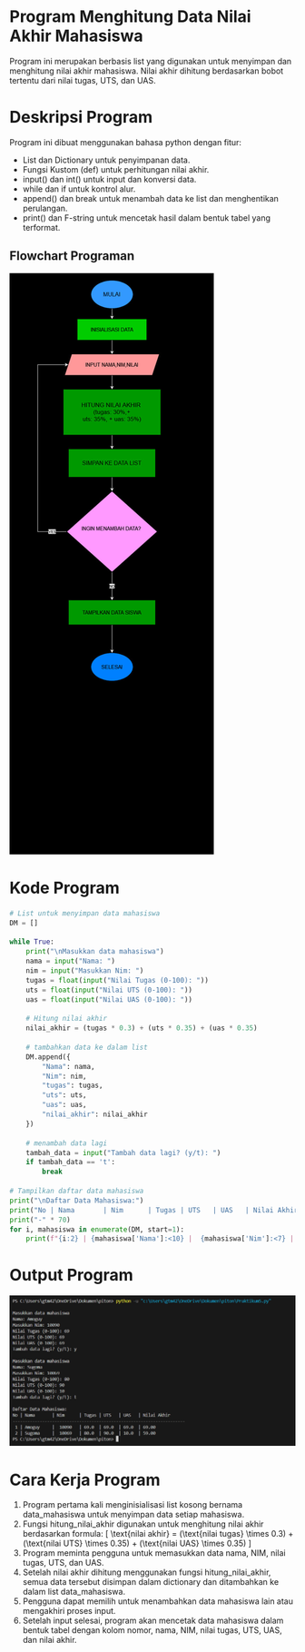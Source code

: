 # Program Menghitung Data Nilai Akhir Mahasiswa
Program ini merupakan berbasis list yang digunakan untuk menyimpan dan menghitung nilai akhir mahasiswa. 
Nilai akhir dihitung berdasarkan bobot tertentu dari nilai tugas, UTS, dan UAS.
# Deskripsi Program
Program ini dibuat menggunakan bahasa python dengan fitur:
- List dan Dictionary untuk penyimpanan data.
- Fungsi Kustom (def) untuk perhitungan nilai akhir.
- input() dan int() untuk input dan konversi data.
- while dan if untuk kontrol alur.
- append() dan break untuk menambah data ke list dan menghentikan perulangan.
- print() dan F-string untuk mencetak hasil dalam bentuk tabel yang terformat.
## Flowchart Programan
![Flowchart](Gambar/FLOWCHART.jpg)
# Kode Program
```python
# List untuk menyimpan data mahasiswa
DM = []

while True:
    print("\nMasukkan data mahasiswa")
    nama = input("Nama: ")
    nim = input("Masukkan Nim: ")
    tugas = float(input("Nilai Tugas (0-100): "))
    uts = float(input("Nilai UTS (0-100): "))
    uas = float(input("Nilai UAS (0-100): "))

    # Hitung nilai akhir
    nilai_akhir = (tugas * 0.3) + (uts * 0.35) + (uas * 0.35)

    # tambahkan data ke dalam list
    DM.append({
        "Nama": nama,
        "Nim": nim,
        "tugas": tugas,
        "uts": uts,
        "uas": uas,
        "nilai_akhir": nilai_akhir
    })

    # menambah data lagi
    tambah_data = input("Tambah data lagi? (y/t): ")
    if tambah_data == 't':
        break

# Tampilkan daftar data mahasiswa
print("\nDaftar Data Mahasiswa:")
print("No | Nama       | Nim      | Tugas | UTS   | UAS   | Nilai Akhir")
print("-" * 70)
for i, mahasiswa in enumerate(DM, start=1):
    print(f"{i:2} | {mahasiswa['Nama']:<10} |  {mahasiswa['Nim']:<7} | {mahasiswa['tugas']:<5} | {mahasiswa['uts']:<5} | {mahasiswa['uas']:<5} | {mahasiswa['nilai_akhir']:.2f}")

```
# Output Program

![Program](Gambar/Program.png)

# Cara Kerja Program
1. Program pertama kali menginisialisasi list kosong bernama data_mahasiswa untuk menyimpan data setiap mahasiswa.
2. Fungsi hitung_nilai_akhir digunakan untuk menghitung nilai akhir berdasarkan formula:
   \[
   \text{nilai akhir} = (\text{nilai tugas} \times 0.3) + (\text{nilai UTS} \times 0.35) + (\text{nilai UAS} \times 0.35)
   \]
3. Program meminta pengguna untuk memasukkan data nama, NIM, nilai tugas, UTS, dan UAS.
4. Setelah nilai akhir dihitung menggunakan fungsi hitung_nilai_akhir, semua data tersebut disimpan dalam dictionary dan ditambahkan ke dalam list data_mahasiswa.
5. Pengguna dapat memilih untuk menambahkan data mahasiswa lain atau mengakhiri proses input.
6. Setelah input selesai, program akan mencetak data mahasiswa dalam bentuk tabel dengan kolom nomor, nama, NIM, nilai tugas, UTS, UAS, dan nilai akhir.